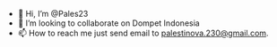 - 👋 Hi, I’m @Pales23
- 💞️ I’m looking to collaborate on Dompet Indonesia
- 📫 How to reach me just send email to palestinova.230@gmail.com.

<!---
Pales23/Pales23 is a ✨ special ✨ repository because its `README.md` (this file) appears on your GitHub profile.
You can click the Preview link to take a look at your changes.
--->
